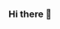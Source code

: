 ### Hi there 👋

<!--
**GeethDias/GeethDias** is a ✨ _special_ ✨ repository because its `README.md` (this file) appears on your GitHub profile.

Here are some ideas to get you started:

- 🔭 I’m currently working on Python programming in the field of cybersecurity.
- 🌱 I’m currently learning Python Programming, Networking, Ethical Hacking, and German  
- 👯 I’m looking to collaborate on projects in the field of information security
- 🤔 I’m looking for help with students/professionals who are learning/working in the field of Cybersecurity.
- 💬 Ask me about ..
- 📫 How to reach me: geethdias9@gmail.com
-->
